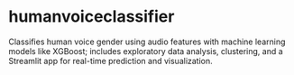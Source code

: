 # humanvoiceclassifier
Classifies human voice gender using audio features with machine learning models like XGBoost; includes exploratory data analysis, clustering, and a Streamlit app for real-time prediction and visualization.
